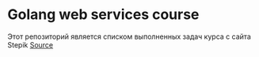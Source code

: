 # Golang web services course
Этот репозиторий является списком выполненных задач курса с сайта Stepik
[Source](https://stepik.org/course/187490/syllabus)
